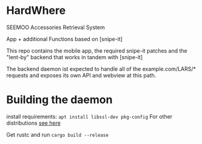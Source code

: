# HardWhere

SEEMOO Accessories Retrieval System

App + additional Functions based on [snipe-it]

This repo contains the mobile app, the required snipe-it patches and the "lent-by" backend that works in tandem with [snipe-it]

The backend daemon ist expected to handle all of the example.com/LARS/* requests and exposes its own API and webview at this path.

# Building the daemon
install requirements:
`apt install libssl-dev pkg-config`
For other distributions [see here](https://docs.rs/openssl/0.10.35/openssl/#automatic)

Get rustc and run
`cargo build --release`

[#snipe-it]: https://github.com/snipe/snipe-it
